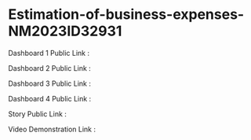 

# Estimation-of-business-expenses-NM2023ID32931
Dashboard 1 Public Link : 

Dashboard 2 Public Link : 

Dashboard 3 Public Link : 

Dashboard 4 Public Link : 

Story Public Link : 

Video Demonstration Link :
